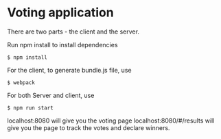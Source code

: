 # Voting application

There are two parts - the client and the server.


Run npm install to install dependencies

```
$ npm install  
```
For the client, to generate bundle.js file, use
```
$ webpack
```
For both  Server and client, use
```
$ npm run start
```

localhost:8080 will give you the voting page
localhost:8080/#/results will give you the page to track the votes and declare winners.

